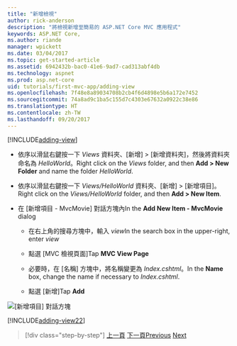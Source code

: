 ```yaml
---
title: "新增檢視"
author: rick-anderson
description: "將檢視新增至簡易的 ASP.NET Core MVC 應用程式"
keywords: ASP.NET Core,
ms.author: riande
manager: wpickett
ms.date: 03/04/2017
ms.topic: get-started-article
ms.assetid: 6942432b-bac0-41e6-9ad7-cad313abf4db
ms.technology: aspnet
ms.prod: asp.net-core
uid: tutorials/first-mvc-app/adding-view
ms.openlocfilehash: 7f48e8a89034708b2cb4f6d4898e5b6a172e7452
ms.sourcegitcommit: 74a8ad9c1ba5c155d7c4303e67632a0922c38e86
ms.translationtype: HT
ms.contentlocale: zh-TW
ms.lasthandoff: 09/20/2017
---
```

[!INCLUDE[adding-view](../../includes/mvc-intro/adding_view1.md)]

* <span data-ttu-id="5be4e-104">依序以滑鼠右鍵按一下 *Views* 資料夾、[新增] > [新增資料夾]，然後將資料夾命名為 *HelloWorld*。</span><span class="sxs-lookup"><span data-stu-id="5be4e-104">Right click on the *Views* folder, and then **Add > New Folder** and name the folder *HelloWorld*.</span></span>

* <span data-ttu-id="5be4e-105">依序以滑鼠右鍵按一下 *Views/HelloWorld* 資料夾、[新增] > [新增項目]。</span><span class="sxs-lookup"><span data-stu-id="5be4e-105">Right click on the *Views/HelloWorld* folder, and then **Add > New Item**.</span></span>

* <span data-ttu-id="5be4e-106">在 [新增項目 - MvcMovie] 對話方塊內</span><span class="sxs-lookup"><span data-stu-id="5be4e-106">In the **Add New Item - MvcMovie** dialog</span></span>

  * <span data-ttu-id="5be4e-107">在右上角的搜尋方塊中，輸入 *view*</span><span class="sxs-lookup"><span data-stu-id="5be4e-107">In the search box in the upper-right, enter *view*</span></span>

  * <span data-ttu-id="5be4e-108">點選 [MVC 檢視頁面]</span><span class="sxs-lookup"><span data-stu-id="5be4e-108">Tap **MVC View Page**</span></span>

  * <span data-ttu-id="5be4e-109">必要時，在 [名稱] 方塊中，將名稱變更為 *Index.cshtml*。</span><span class="sxs-lookup"><span data-stu-id="5be4e-109">In the **Name** box, change the name if necessary to *Index.cshtml*.</span></span>

  * <span data-ttu-id="5be4e-110">點選 [新增]</span><span class="sxs-lookup"><span data-stu-id="5be4e-110">Tap **Add**</span></span>

![[新增項目] 對話方塊](adding-view/_static/add_view.png)

[!INCLUDE[adding-view22](../../includes/mvc-intro/adding_view2.md)]

>[!div class="step-by-step"]
<span data-ttu-id="5be4e-112">[上一頁](adding-controller.md)
[下一頁](adding-model.md)</span><span class="sxs-lookup"><span data-stu-id="5be4e-112">[Previous](adding-controller.md)
[Next](adding-model.md)</span></span>
